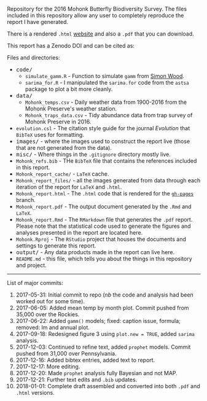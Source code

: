 Repository for the 2016 Mohonk Butterfly Biodiversity Survey. The files included in this repository allow any user to completely reproduce the report I have generated.

There is a rendered `.html` [website](https://butterflyology.github.io/Mohonk_report/Mohonk_report.html) and also a `.pdf` that you can download.

This report has a Zenodo DOI and can be cited as:

Files and directories:
* <kbd>code/</kbd>
  * `simulate_gamm.R` - Function to simulate `gamm` from [Simon Wood](https://gist.github.com/gavinsimpson/d23ae67e653d5bfff652).
  * `sarima_for.R` - I manipulated the `sarima.for` code from the `astsa` package to plot a bit more cleanly.
* <kbd>data/</kbd>
  * `Mohonk_temps.csv` - Daily weather data from 1900-2016 from the Mohonk Preserve's weather station.
  * `Mohonk_traps_data.csv` - Tidy abundance data from trap survey of Mohonk Preserve in 2016.
* `evolution.csl` - The citation style guide for the journal *Evolution* that `BibTeX` uses for formatting.
* <kbd>images/</kbd> - where the images used to construct the report live (those that are not generated from the data).
* <kbd>misc/</kbd> - Where things in the `.gitignore` directory mostly live.
* `Mohonk_refs.bib` - THe `BibTeX` file that contains the references included in this report.
* `Mohonk_report_cache/` - `LaTeX` cache.
* `Mohonk_report_files/` - all the images generated from data through each iteration of the report for `LaTeX` and `.html`.
* `Mohonk_report.html` -  The `.html` code that is rendered for the [`gh-pages`](https://butterflyology.github.io/Mohonk_report/Mohonk_report.html) branch.
* `Mohonk_report.pdf` - The output document generated by the `.Rmd`  and `LaTeX`.
* `Mohonk_report.Rmd` - The `RMarkdown` file that generates the `.pdf` report. Please note that the statistical code used to generate the figures and analyses presented in the report are located here.
* `Mohonk.Rproj` - The `RStudio` project that houses the documents and settings to generate this report.
* <kbd>output/</kbd> - Any data products made in the report can live here.
* `README.md` - this file, which tells you about the things in this repository and project.



---
List of major commits:

1. 2017-05-31: Initial commit to repo (*nb* the code and analysis had been worked out for some time).
1. 2017-06-05: Added mean temp by month plot. Commit pushed from 35,000 over the Rockies.
1. 2017-06-22: Added `gamm()` models; fixed: caption issue, formula; removed: lm and annual plot.
1. 2017-09-18: Redesigned figure 3 using `plot.new = TRUE`, added `sarima` analysis.
1. 2017-12-03: Continued to refine text, added `prophet` models. Commit pushed from 31,000 over Pennsylvania.
1. 2017-12-16: Added bibtex entries, added text to report.
1. 2017-12-17: More editing.
1. 2017-12-20: Made `prophet` analysis fully Bayesian and not MAP.
1. 2017-12-21: Further text edits and `.bib` updates.
1. 2018-01-01: Complete draft assembled and converted into both `.pdf` and `.html` versions.
